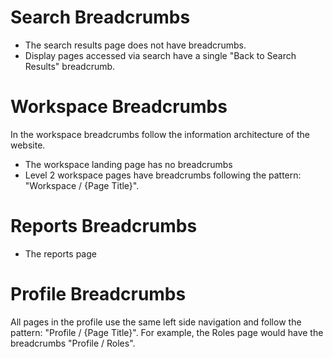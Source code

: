 # Search Breadcrumbs
* The search results page does not have breadcrumbs. 
* Display pages accessed via search have a single "Back to Search Results" breadcrumb.

# Workspace Breadcrumbs
In the workspace breadcrumbs follow the information architecture of the website.
* The workspace landing page has no breadcrumbs
* Level 2 workspace pages have breadcrumbs following the pattern: "Workspace / {Page Title}".   

# Reports Breadcrumbs
* The reports page

# Profile Breadcrumbs
All pages in the profile use the same left side navigation and follow the pattern: "Profile / {Page Title}".  For example, the Roles page would have the breadcrumbs "Profile / Roles".

